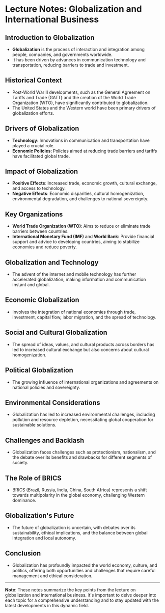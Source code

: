 # Lecture Notes: Globalization and International Business

## Introduction to Globalization

- **Globalization** is the process of interaction and integration among people, companies, and governments worldwide.
- It has been driven by advances in communication technology and transportation, reducing barriers to trade and investment.

## Historical Context

- Post-World War II developments, such as the General Agreement on Tariffs and Trade (GATT) and the creation of the World Trade Organization (WTO), have significantly contributed to globalization.
- The United States and the Western world have been primary drivers of globalization efforts.

## Drivers of Globalization

- **Technology**: Innovations in communication and transportation have played a crucial role.
- **Economic Policies**: Policies aimed at reducing trade barriers and tariffs have facilitated global trade.

## Impact of Globalization

- **Positive Effects**: Increased trade, economic growth, cultural exchange, and access to technology.
- **Negative Effects**: Economic disparities, cultural homogenization, environmental degradation, and challenges to national sovereignty.

## Key Organizations

- **World Trade Organization (WTO)**: Aims to reduce or eliminate trade barriers between countries.
- **International Monetary Fund (IMF)** and **World Bank**: Provide financial support and advice to developing countries, aiming to stabilize economies and reduce poverty.

## Globalization and Technology

- The advent of the internet and mobile technology has further accelerated globalization, making information and communication instant and global.

## Economic Globalization

- Involves the integration of national economies through trade, investment, capital flow, labor migration, and the spread of technology.

## Social and Cultural Globalization

- The spread of ideas, values, and cultural products across borders has led to increased cultural exchange but also concerns about cultural homogenization.

## Political Globalization

- The growing influence of international organizations and agreements on national policies and sovereignty.

## Environmental Considerations

- Globalization has led to increased environmental challenges, including pollution and resource depletion, necessitating global cooperation for sustainable solutions.

## Challenges and Backlash

- Globalization faces challenges such as protectionism, nationalism, and the debate over its benefits and drawbacks for different segments of society.

## The Role of BRICS

- BRICS (Brazil, Russia, India, China, South Africa) represents a shift towards multipolarity in the global economy, challenging Western dominance.

## Globalization's Future

- The future of globalization is uncertain, with debates over its sustainability, ethical implications, and the balance between global integration and local autonomy.

## Conclusion

- Globalization has profoundly impacted the world economy, culture, and politics, offering both opportunities and challenges that require careful management and ethical consideration.

---

**Note**: These notes summarize the key points from the lecture on globalization and international business. It's important to delve deeper into each topic for a comprehensive understanding and to stay updated with the latest developments in this dynamic field.